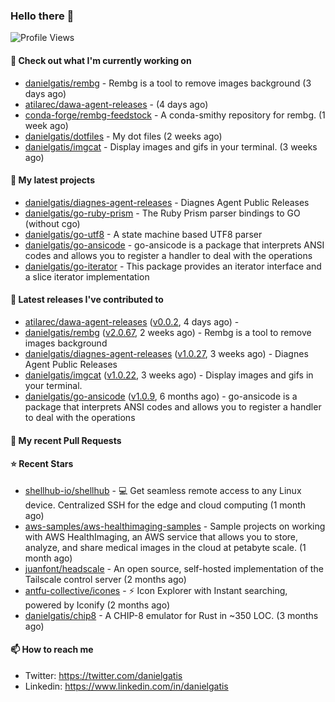 ### Hello there 👋

![Profile Views](https://komarev.com/ghpvc/?username=danielgatis&label=PROFILE+VIEWS)

#### 👷 Check out what I'm currently working on

- [danielgatis/rembg](https://github.com/danielgatis/rembg) - Rembg is a tool to remove images background (3 days ago)
- [atilarec/dawa-agent-releases](https://github.com/atilarec/dawa-agent-releases) -  (4 days ago)
- [conda-forge/rembg-feedstock](https://github.com/conda-forge/rembg-feedstock) - A conda-smithy repository for rembg. (1 week ago)
- [danielgatis/dotfiles](https://github.com/danielgatis/dotfiles) - My dot files (2 weeks ago)
- [danielgatis/imgcat](https://github.com/danielgatis/imgcat) - Display images and gifs in your terminal. (3 weeks ago)

#### 🌱 My latest projects

- [danielgatis/diagnes-agent-releases](https://github.com/danielgatis/diagnes-agent-releases) - Diagnes Agent Public Releases
- [danielgatis/go-ruby-prism](https://github.com/danielgatis/go-ruby-prism) - The Ruby Prism parser bindings to GO (without cgo)
- [danielgatis/go-utf8](https://github.com/danielgatis/go-utf8) - A state machine based UTF8 parser
- [danielgatis/go-ansicode](https://github.com/danielgatis/go-ansicode) - go-ansicode is a package that interprets ANSI codes and allows you to register a handler to deal with the operations
- [danielgatis/go-iterator](https://github.com/danielgatis/go-iterator) - This package provides an iterator interface and a slice iterator implementation

#### 🔭 Latest releases I've contributed to

- [atilarec/dawa-agent-releases](https://github.com/atilarec/dawa-agent-releases) ([v0.0.2](https://github.com/atilarec/dawa-agent-releases/releases/tag/v0.0.2), 4 days ago) - 
- [danielgatis/rembg](https://github.com/danielgatis/rembg) ([v2.0.67](https://github.com/danielgatis/rembg/releases/tag/v2.0.67), 2 weeks ago) - Rembg is a tool to remove images background
- [danielgatis/diagnes-agent-releases](https://github.com/danielgatis/diagnes-agent-releases) ([v1.0.27](https://github.com/danielgatis/diagnes-agent-releases/releases/tag/v1.0.27), 3 weeks ago) - Diagnes Agent Public Releases
- [danielgatis/imgcat](https://github.com/danielgatis/imgcat) ([v1.0.22](https://github.com/danielgatis/imgcat/releases/tag/v1.0.22), 3 weeks ago) - Display images and gifs in your terminal.
- [danielgatis/go-ansicode](https://github.com/danielgatis/go-ansicode) ([v1.0.9](https://github.com/danielgatis/go-ansicode/releases/tag/v1.0.9), 6 months ago) - go-ansicode is a package that interprets ANSI codes and allows you to register a handler to deal with the operations

#### 🔨 My recent Pull Requests


#### ⭐ Recent Stars

- [shellhub-io/shellhub](https://github.com/shellhub-io/shellhub) - :computer: Get seamless remote access to any Linux device. Centralized SSH for the edge and cloud computing (1 month ago)
- [aws-samples/aws-healthimaging-samples](https://github.com/aws-samples/aws-healthimaging-samples) - Sample projects on working with AWS HealthImaging, an AWS service that allows you to store, analyze, and share medical images in the cloud at petabyte scale. (1 month ago)
- [juanfont/headscale](https://github.com/juanfont/headscale) - An open source, self-hosted implementation of the Tailscale control server (2 months ago)
- [antfu-collective/icones](https://github.com/antfu-collective/icones) - ⚡️ Icon Explorer with Instant searching, powered by Iconify (2 months ago)
- [danielgatis/chip8](https://github.com/danielgatis/chip8) - A CHIP-8 emulator for Rust in ~350 LOC. (3 months ago)

#### 📫 How to reach me

- Twitter: https://twitter.com/danielgatis
- Linkedin: https://www.linkedin.com/in/danielgatis
